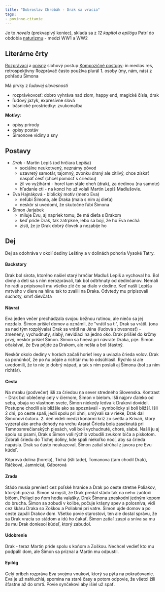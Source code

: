 ```yaml
---
title: "Dobroslav Chrobák - Drak sa vracia"
tags: 
- povinne-citanie
---
```


Je to *novela* (prekvapivý koniec), skladá sa z *12 kapitol a epilógu*
Patrí do obdobia [naturizmu](lit/naturizmus.md) - medzi WW1 a WW2

## Literárne črty

[Rozprávací](sjl/rozprávací-sp.md) a [opisný](sjl/opisný-sp.md) slohový postup
[Kompozičné postupy](sjl/rozprávací-sp.md#Kompozičný%20postup): in medias res, retrospektívny 
Rozprávač často používa plurál 1. osoby (my, nám, nás) z pohľadu Šimona

Má prvky z *ľudovej slovesnosti* 
- rozprávkovosť: dobro vyhráva nad zlom, happy end, magické čísla, drak
- ľudový jazyk, expresívne slová
- básnické prostriedky: zvukomaľba

**Motívy**:
- opisy prírody
- opisy postáv
- Šimonove vidiny a sny

## Postavy

- *Drak* - Martin Lepiš (od hrčiara Lepiša)
	- sociálne neukotvený, neznámy pôvod
	- uzavretý samotár, tajomný, zvonku drsný ale citlivý, chce získať naspäť česť (chcel pomôcť s čriedou)
	- žil vo vyžihárni - horel tam stále oheň (drak), za dedinou (na samote)
	- hľadanie cti - na konci ho už volali Martin Lepiš Madlušovie.
- Eva Hajnáková - biblický motív (meno Eva)
	- neľúbi Šimona, ale Draka (mala s ním aj dieťa)
	- neskôr si uvedomí, že skutočne ľúbi Šimona
- Šimon Jarjabek
	- miluje Evu, aj napriek tomu, že má dieťa s Drakom
	- keď príde Drak, tak zatrpkne, lebo sa bojí, že ho Eva nechá
	- zistí, že je Drak dobrý človek a nezabije ho

## Dej

Dej sa odohráva v okolí dediny Leštiny a v dolinách pohoria Vysoké Tatry.

#### Backstory
Drak bol sirota, ktorého našiel starý hrnčiar Madluš Lepiš a vychoval ho.
Bol divný a deti sa s ním nerozprávali, tak bol odtrhnutý od dedinčanov.
Nemali ho radi a pripisovali mu všetko zlé čo sa dialo v dedine.
Keď našli Lepiša mrtvého v diere na hlinu tak to zvalili na Draka.
Odvtedy mu pripisovali suchoty, smrť dievčaťa

#### Návrat
Eva jeden večer prechádzala svojou bežnou rutinou, ale niečo sa jej nezdalo.
Šimon prišiel domov a oznámil, že "vrátil sa ti", Drak sa vrátil. (ona sa nad tým rozplývala)
Drak sa vrátil na Jána (ľudová slovesnosť) - zmenený, vychudnutý, slabý, nevidiaci na jedno oko.
Drak prišiel do krčmy prvý, neskôr prišiel Šimon.
Šimon sa hnevá pri návrate Draka, pije.
Šimon očakával, že Eva pôjde za Drakom, ale nešla a bol šťastný.

Neskôr okolo dediny v horách začali horieť lesy a uviazla črieda volov.
Drak sa ponúnkoľ, že po ňu pôjde a richtár mu to odsúhlasil.
Rýchlo si ale uvedomili, že to nie je dobrý nápad, a tak s ním poslali aj Šimona (bol za ním richtár).

#### Cesta
Na mraku (podvečer) išli za čriedou na sever stredného Slovenska.
Kontrast - Drak bol oblečený celý v čiernom, Šimon v bielom.
Išli najprv ďaleko od seba, obaja vo vlastnom svete, Šimon niekedy ledva k Drakovi dovidel.
Postupne chodili ale bližšie ako sa spoznávali - symbolicky si boli bližší.
Išli 2 dni, po ceste spali, jedli spolu pri ohni, umývali sa v rieke, Drak dal Šimonovi čutoru.
2\. deň videli medzi konármi kríž zo svetla a Krívaň, ktorý vyzeral ako archa dohody na vrchu Ararat
Črieda bola zaseknutá pri Temnosmrečianských plesách, voli boli vychudnuté, choré, slabé.
Našli ju aj spolu so psami, Drak s Šimon voli rýchlo vzbudili zvukom biča a piskotom.
Zobrali čriedu do Tichej doliny, kde spali niekoľko nocí, aby sa črieda napásla.
Drak sa často neukazoval, Šimon zatial strúhal z javora pre Evu kúdeľ.

Kôprová dolina (horela), Tichá (išli tade), Tomanova (tam chodil Drak), Ráčková, Jamnická, Gáborová

#### Zrada
Stádo musia preniesť cez poľské hranice a Drak po ceste stretne Poliakov, ktorých pozná.
Šimon si myslí, že Drak predal stádo tak na neho zaútočí bičom, Poliaci po ňom hodia valašky.
Drak Šimona zneskodní jedným kopom do brucha.
Šimon sa zobudí v kolibe, počuje krásny spev a polosníva, vidí cez škáru Draka so Zoškou a Poliakmi pri vatre.
Šimon ujde domov a po ceste zapáli Drakov dom.
Všetko povie starostovi, ten ale dostal správu, že sa Drak vracia so stádom a idú ho čakať.
Šimon zatiaľ zaspí a sníva sa mu že mu Drak doniesol kúdeľ, ktorý zabudol.

#### Udobrenie
Drak - teraz Martin príde spolu s koňom a Zoškou.
Nechcel vedieť kto mu podpálil dom, ale Šimon sa priznal a Martin mu odpustil.

#### Epilóg
Celý príbeh rozpráva Eva svojmu vnukovi, ktorý sa pýta na pokračovanie.
Eva je už nahluchlá, spomína na staré časy a potom odpovie, že všetci žili šťastne až do smrti.
Povie synčekovi aby išiel už spať.
